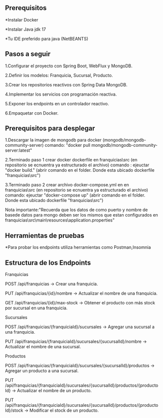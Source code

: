<H2>Prerequisitos</H2>

*Instalar Docker

*Instalar Java jdk 17

*Tu IDE preferido para java (NetBEANTS)

<H2>Pasos a seguir</H2>

1.Configurar el proyecto con Spring Boot, WebFlux y MongoDB.

2.Definir los modelos: Franquicia, Sucursal, Producto.

3.Crear los repositorios reactivos con Spring Data MongoDB.

4.Implementar los servicios con programación reactiva.

5.Exponer los endpoints en un controlador reactivo.

6.Empaquetar con Docker.



<H2>Prerequisitos para desplegar </H2>


1.Descargar la imagen de mongodb para docker (mongodb/mongodb-community-server)
comando: "docker pull mongodb/mongodb-community-server:latest"

2.Terminado paso 1 crear docker dockerfile en franquicias\src (en repositorio se ecnuentra ya estructurado el archivo)
comando : ejeuctar "docker build." (abrir comando en el folder. Donde esta ubicado dockerfile "franquicias\src")

3.Terminado paso 2  crear archivo docker-compose.yml en en franquicias\src (en repositorio se ecnuentra ya estructurado el archivo)
comando: ejeuctar "docker-compose up" (abrir comando en el folder. Donde esta ubicado dockerfile "franquicias\src")

Nota importante:"Recuerda que los datos de como puerto y nombre  de basede datos para mongo deben ser los mismos que estan configurados en franquicias\src\main\resources\application.properties"

<H2>Herramientas de pruebas </H2>

*Para probar los endpoints utiliza herramientas como Postman,Insomnia

<h2>Estructura de los Endpoints</h2>

Franquicias

POST /api/franquicias → Crear una franquicia.

PUT  /api/franquicias/{id}/nombre → Actualizar el nombre de una franquicia.

GET /api/franquicias/{id}/max-stock → Obtener el producto con más stock por sucursal en una franquicia.

Sucursales

POST /api/franquicias/{franquiciaId}/sucursales → Agregar una sucursal a una franquicia.

PUT /api/franquicias/{franquiciaId}/sucursales/{sucursalId}/nombre → Actualizar el nombre de una sucursal.

Productos

POST /api/franquicias/{franquiciaId}/sucursales/{sucursalId}/productos → Agregar un producto a una sucursal.

PUT /api/franquicias/{franquiciaId}/sucursales/{sucursalId}/productos/{productoId} → Actualizar el nombre de un producto.

PUT /api/franquicias/{franquiciaId}/sucursales/{sucursalId}/productos/{productoId}/stock → Modificar el stock de un producto.




